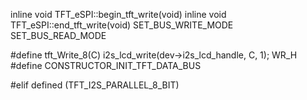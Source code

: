inline void TFT_eSPI::begin_tft_write(void)
inline void TFT_eSPI::end_tft_write(void)
SET_BUS_WRITE_MODE
SET_BUS_READ_MODE

  #define tft_Write_8(C)  i2s_lcd_write(dev->i2s_lcd_handle, C, 1); WR_H
   #define CONSTRUCTOR_INIT_TFT_DATA_BUS







#elif defined (TFT_I2S_PARALLEL_8_BIT)